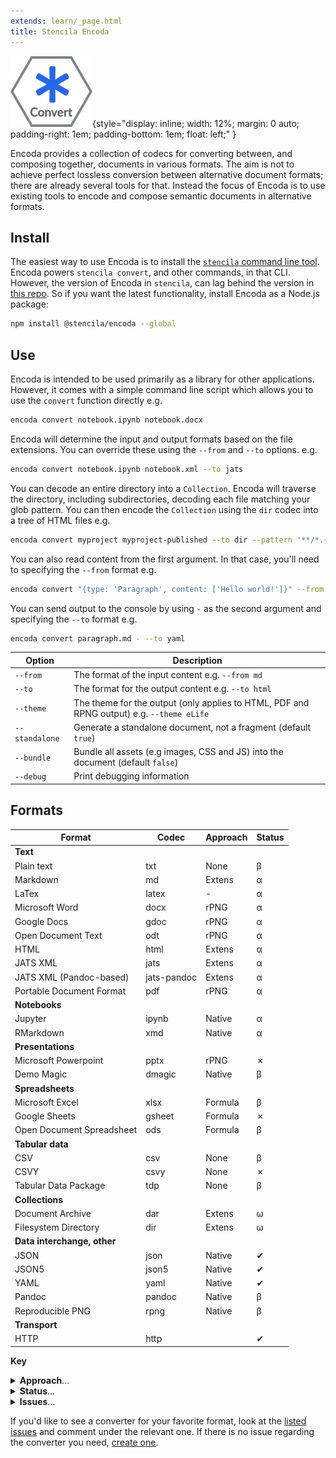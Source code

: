 ```yaml
---
extends: learn/_page.html
title: Stencila Encoda
---
```


![Stencila Encoda](/learn/img/convert.png){style="display: inline; width: 12%; margin: 0 auto; padding-right: 1em; padding-bottom: 1em; float: left;" }

Encoda provides a collection of codecs for converting between, and composing together, documents in various formats. The aim is not to achieve perfect lossless conversion between alternative document formats; there are already several tools for that. Instead the focus of Encoda is to use existing tools to encode and compose semantic documents in alternative formats.

## Install

The easiest way to use Encoda is to install the [`stencila` command line tool](https://github.com/stencila/stencila). Encoda powers `stencila convert`, and other commands, in that CLI. However, the version of Encoda in `stencila`, can lag behind the version in [this repo](https://github.com/stencila/encoda). So if you want the latest functionality, install Encoda as a Node.js package:

```bash
npm install @stencila/encoda --global
```

## Use

Encoda is intended to be used primarily as a library for other applications. However, it comes with a simple command line script which allows you to use the `convert` function directly e.g.

```bash
encoda convert notebook.ipynb notebook.docx
```

Encoda will determine the input and output formats based on the file extensions. You can override these using the `--from` and `--to` options. e.g.

```bash
encoda convert notebook.ipynb notebook.xml --to jats
```

You can decode an entire directory into a `Collection`. Encoda will traverse the directory, including subdirectories, decoding each file matching your glob pattern. You can then encode the `Collection` using the `dir` codec into a tree of HTML files e.g.

```bash
encoda convert myproject myproject-published --to dir --pattern '**/*.{rmd, csv}'
```

You can also read content from the first argument. In that case, you'll need to specifying the `--from` format e.g.

```bash
encoda convert "{type: 'Paragraph', content: ['Hello world!']}" --from json5 paragraph.md
```

You can send output to the console by using `-` as the second argument and specifying the `--to` format e.g.

```bash
encoda convert paragraph.md - --to yaml
```

| Option         | Description                                                                               |
| -------------- | ----------------------------------------------------------------------------------------- |
| `--from`       | The format of the input content e.g. `--from md`                                          |
| `--to`         | The format for the output content e.g. `--to html`                                        |
| `--theme`      | The theme for the output (only applies to HTML, PDF and RPNG output) e.g. `--theme eLife` |
| `--standalone` | Generate a standalone document, not a fragment (default `true`)                           |
| `--bundle`     | Bundle all assets (e.g images, CSS and JS) into the document (default `false`)            |
| `--debug`      | Print debugging information                                                               |

## Formats

| Format                      | Codec         | Approach | Status     |
| --------------------------- | ------------- | -------- | -----------|
| **Text**                    |
| Plain text                  | txt         | None     | β          |
| Markdown                    | md          | Extens   | α          |
| LaTex                       | latex       | -        | α          |
| Microsoft Word              | docx        | rPNG     | α          |
| Google Docs                 | gdoc        | rPNG     | α          |
| Open Document Text          | odt         | rPNG     | α          |
| HTML                        | html        | Extens   | α          |
| JATS XML                    | jats        | Extens   | α          |
| JATS XML (Pandoc-based)     | jats-pandoc | Extens   | α          |
| Portable Document Format    | pdf         | rPNG     | α          |
| **Notebooks**               |
| Jupyter                     | ipynb       | Native   | α          |
| RMarkdown                   | xmd         | Native   | α          |
| **Presentations**           |
| Microsoft Powerpoint        | pptx        | rPNG     | ✗          |
| Demo Magic                  | dmagic      | Native   | β          |
| **Spreadsheets**            |
| Microsoft Excel             | xlsx        | Formula  | β          |
| Google Sheets               | gsheet      | Formula  | ✗          |
| Open Document Spreadsheet   | ods         | Formula  | β          |
| **Tabular data**            |
| CSV                         | csv         | None     | β          |
| CSVY                        | csvy        | None     | ✗          |
| Tabular Data Package        | tdp         | None     | β          |
| **Collections**             |
| Document Archive            | dar         | Extens   | ω          |
| Filesystem Directory        | dir         | Extens   | ω          |
| **Data interchange, other** |
| JSON                        | json        | Native   | ✔          |
| JSON5                       | json5       | Native   | ✔          |
| YAML                        | yaml        | Native   | ✔          |
| Pandoc                      | pandoc      | Native   | β          |
| Reproducible PNG            | rpng        | Native   | β          |
| **Transport**               |
| HTTP                        | http        |          | ✔          |

**Key**

<details>
  <summary><b id="format-approach">Approach</b>...</summary>
  How executable nodes (e.g. `CodeChunk` and `CodeExpr` nodes) are represented

- Native: the format natively supports executable nodes
- Extens.: executable nodes are supported via extensions to the format
- rPNG: executable nodes are supported via reproducible PNG images
- Formula: executable `CodeExpr` nodes are represented using formulae

</details>

<details>
  <summary><b id="format-status">Status</b>...</summary>

- ✗: Not yet implemented
- ω: Work in progress
- α: Alpha, initial implementation
- β: Beta, ready for user testing
- ✔: Ready for production use

</details>

<details>
  <summary><b id="format-issues">Issues</b>...</summary>
  Link to open issues and PRs for the format (please check there before submitting a new issue 🙏)
</details>

If you'd like to see a converter for your favorite format, look at the [listed issues](https://github.com/stencila/encoda/issues) and comment under the relevant one. If there is no issue regarding the converter you need, [create one](https://github.com/stencila/encoda/issues/new).
